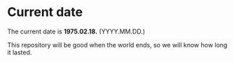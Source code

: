 # Current date

The current date is **1975.02.18.** (YYYY.MM.DD.)

This repository will be good when the world ends, so we will know how long it lasted.